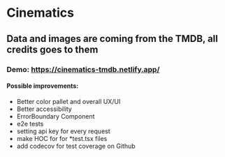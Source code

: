 # Cinematics

## Data and images are coming from the TMDB, all credits goes to them

### Demo: https://cinematics-tmdb.netlify.app/

#### Possible improvements:
- Better color pallet and overall UX/UI
- Better accessibility
- ErrorBoundary Component
- e2e tests
- setting api key for every request
- make HOC for <Provider /> for *test.tsx files
- add codecov for test coverage on Github
